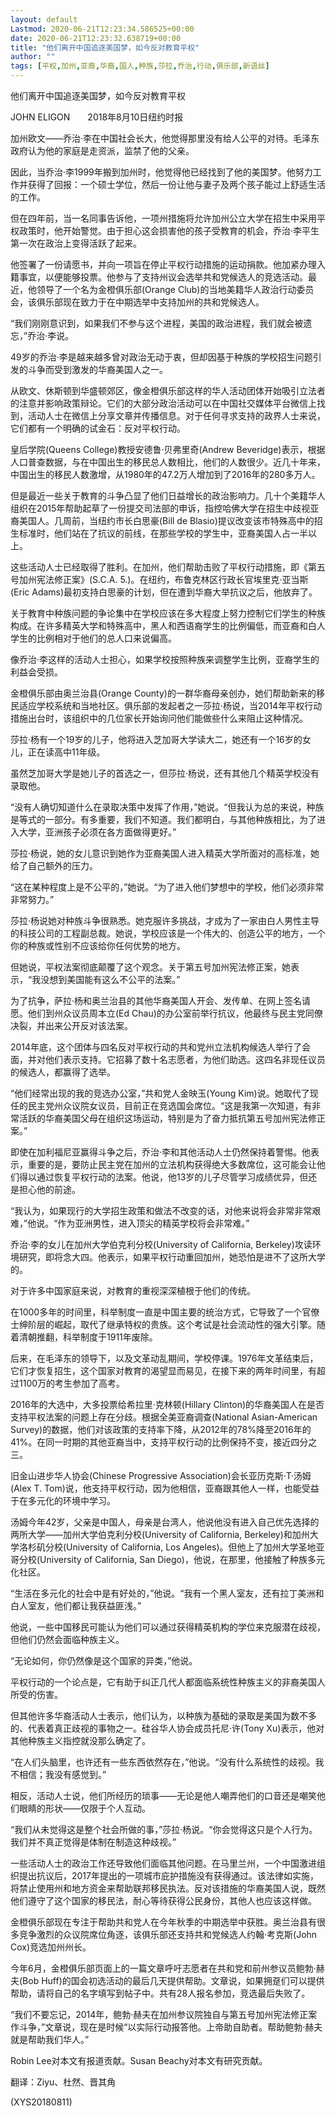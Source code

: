 ```yaml
---
layout: default
Lastmod: 2020-06-21T12:23:34.586525+00:00
date: 2020-06-21T12:23:32.638719+00:00
title: "他们离开中国追逐美国梦，如今反对教育平权"
author: ""
tags: [平权,加州,亚裔,华裔,国人,种族,莎拉,乔治,行动,俱乐部,新语丝]
---
```


他们离开中国追逐美国梦，如今反对教育平权

JOHN ELIGON　　2018年8月10日纽约时报

加州欧文——乔治·李在中国社会长大，他觉得那里没有给人公平的对待。毛泽东政府认为他的家庭是走资派，监禁了他的父亲。

因此，当乔治·李1999年搬到加州时，他觉得他已经找到了他的美国梦。他努力工作并获得了回报：一个硕士学位，然后一份让他与妻子及两个孩子能过上舒适生活的工作。

但在四年前，当一名同事告诉他，一项州措施将允许加州公立大学在招生中采用平权政策时，他开始警觉。由于担心这会损害他的孩子受教育的机会，乔治·李平生第一次在政治上变得活跃了起来。

他签署了一份请愿书，并向一项旨在停止平权行动措施的运动捐款。他加紧办理入籍事宜，以便能够投票。他参与了支持州议会选举共和党候选人的竞选活动。最近，他领导了一个名为金橙俱乐部(Orange Club)的当地美籍华人政治行动委员会，该俱乐部现在致力于在中期选举中支持加州的共和党候选人。

“我们刚刚意识到，如果我们不参与这个进程，美国的政治进程，我们就会被遗忘，”乔治·李说。

49岁的乔治·李是越来越多曾对政治无动于衷，但却因基于种族的学校招生问题引发的斗争而受到激发的华裔美国人之一。

从欧文、休斯顿到华盛顿郊区，像金橙俱乐部这样的华人活动团体开始吸引立法者的注意并影响政策辩论。它们的大部分政治活动可以在中国社交媒体平台微信上找到，活动人士在微信上分享文章并传播信息。对于任何寻求支持的政界人士来说，它们都有一个明确的试金石：反对平权行动。

皇后学院(Queens College)教授安德鲁·贝弗里奇(Andrew Beveridge)表示，根据人口普查数据，与在中国出生的移民总人数相比，他们的人数很少。近几十年来，中国出生的移民人数激增，从1980年的47.2万人增加到了2016年的280多万人。

但是最近一些关于教育的斗争凸显了他们日益增长的政治影响力。几十个美籍华人组织在2015年帮助起草了一份提交司法部的申诉，指控哈佛大学在招生中歧视亚裔美国人。几周前，当纽约市长白思豪(Bill de Blasio)提议改变该市特殊高中的招生标准时，他们站在了抗议的前线，在那些学校的学生中，亚裔美国人占一半以上。

这些活动人士已经取得了胜利。在加州，他们帮助击败了平权行动措施，即《第五号加州宪法修正案》(S.C.A. 5.)。在纽约，布鲁克林区行政长官埃里克·亚当斯(Eric Adams)最初支持白思豪的计划，但在遭到华裔大举抗议之后，他放弃了。

关于教育中种族问题的争论集中在学校应该在多大程度上努力控制它们学生的种族构成。在许多精英大学和特殊高中，黑人和西语裔学生的比例偏低，而亚裔和白人学生的比例相对于他们的总人口来说偏高。

像乔治·李这样的活动人士担心，如果学校按照种族来调整学生比例，亚裔学生的利益会受损。

金橙俱乐部由奥兰治县(Orange County)的一群华裔母亲创办，她们帮助新来的移民适应学校系统和当地社区。俱乐部的发起者之一莎拉·杨说，当2014年平权行动措施出台时，该组织中的几位家长开始询问他们能做些什么来阻止这种情况。

莎拉·杨有一个19岁的儿子，他将进入芝加哥大学读大二，她还有一个16岁的女儿，正在读高中11年级。

虽然芝加哥大学是她儿子的首选之一，但莎拉·杨说，还有其他几个精英学校没有录取他。

“没有人确切知道什么在录取决策中发挥了作用，”她说。“但我认为总的来说，种族是等式的一部分。有多重要，我们不知道。我们都明白，与其他种族相比，为了进入大学，亚洲孩子必须在各方面做得更好。”

莎拉·杨说，她的女儿意识到她作为亚裔美国人进入精英大学所面对的高标准，她给了自己额外的压力。

“这在某种程度上是不公平的，”她说。“为了进入他们梦想中的学校，他们必须非常非常努力。”

莎拉·杨说她对种族斗争很熟悉。她克服许多挑战，才成为了一家由白人男性主导的科技公司的工程副总裁。她说，学校应该是一个伟大的、创造公平的地方，一个你的种族或性别不应该给你任何优势的地方。

但她说，平权法案彻底颠覆了这个观念。关于第五号加州宪法修正案，她表示，“我没想到美国能有这么不公平的法案。”

为了抗争，萨拉·杨和奥兰治县的其他华裔美国人开会、发传单、在网上签名请愿。他们到州众议员周本立(Ed Chau)的办公室前举行抗议，他最终与民主党同僚决裂，并出来公开反对该法案。

2014年底，这个团体与四名反对平权行动的共和党州立法机构候选人举行了会面，并对他们表示支持。它招募了数十名志愿者，为他们助选。这四名非现任议员的候选人，都赢得了选举。

“他们经常出现的我的竞选办公室，”共和党人金映玉(Young Kim)说。她取代了现任的民主党州众议院女议员，目前正在竞选国会席位。“这是我第一次知道，有非常活跃的华裔美国父母在组织这场运动，特别是为了奋力抵抗第五号加州宪法修正案。”

即使在加利福尼亚赢得斗争之后，乔治·李和其他活动人士仍然保持着警惕。他表示，重要的是，要防止民主党在加州的立法机构获得绝大多数席位，这可能会让他们得以通过恢复平权行动的法案。他说，他13岁的儿子尽管学习成绩优异，但还是担心他的前途。

“我认为，如果现行的大学招生政策和做法不改变的话，对他来说将会非常非常艰难，”他说。“作为亚洲男性，进入顶尖的精英学校将会非常难。”

乔治·李的女儿在加州大学伯克利分校(University of California, Berkeley)攻读环境研究，即将念大四。他表示，如果平权行动重回加州，她恐怕是进不了这所大学的。

对于许多中国家庭来说，对教育的重视深深植根于他们的传统。

在1000多年的时间里，科举制度一直是中国主要的统治方式，它导致了一个官僚士绅阶层的崛起，取代了继承特权的贵族。这个考试是社会流动性的强大引擎。随着清朝推翻，科举制度于1911年废除。

后来，在毛泽东的领导下，以及文革动乱期间，学校停课。1976年文革结束后，它们才恢复招生，这个国家对教育的渴望显而易见，在接下来的两年时间里，有超过1100万的考生参加了高考。

2016年的大选中，大多投票给希拉里·克林顿(Hillary Clinton)的华裔美国人在是否支持平权法案的问题上存在分歧。根据全美亚裔调查(National Asian-American Survey)的数据，他们对该政策的支持率下降，从2012年的78%降至2016年的41%。在同一时期的其他亚裔当中，支持平权行动的比例保持不变，接近四分之三。

旧金山进步华人协会(Chinese Progressive Association)会长亚历克斯·T·汤姆(Alex T. Tom)说，他支持平权行动，因为他相信，亚裔跟其他人一样，也能受益于在多元化的环境中学习。

汤姆今年42岁，父亲是中国人，母亲是台湾人，他说他没有进入自己优先选择的两所大学——加州大学伯克利分校(University of California, Berkeley)和加州大学洛杉矶分校(University of California, Los Angeles)。但他上了加州大学圣地亚哥分校(University of California, San Diego)，他说，在那里，他接触了种族多元化社区。

“生活在多元化的社会中是有好处的，”他说。“我有一个黑人室友，还有拉丁美洲和白人室友，他们都让我获益匪浅。”

他说，一些中国移民可能认为他们可以通过获得精英机构的学位来克服潜在歧视，但他们仍然会面临种族主义。

“无论如何，你仍然像是这个国家的异类，”他说。

平权行动的一个论点是，它有助于纠正几代人都面临系统性种族主义的非裔美国人所受的伤害。

但其他许多华裔活动人士表示，他们认为，以种族为基础的录取是美国为数不多的、代表着真正歧视的事物之一。硅谷华人协会成员托尼·许(Tony Xu)表示，他对其他种族主义指控就没那么确定了。

“在人们头脑里，也许还有一些东西依然存在，”他说。“没有什么系统性的歧视。我不相信；我没有感觉到。”

相反，活动人士说，他们所经历的琐事——无论是他人嘲弄他们的口音还是嘲笑他们眼睛的形状——仅限于个人互动。

“我们从未觉得这是整个社会所做的事，”莎拉·杨说。“你会觉得这只是个人行为。我们并不真正觉得是体制在制造这种歧视。”

一些活动人士的政治工作还导致他们面临其他问题。在马里兰州，一个中国激进组织提出抗议后，2017年提出的一项城市庇护措施没有获得通过。该法律如实施，将禁止使用州和地方资金来帮助联邦移民执法。反对该措施的华裔美国人说，既然他们遵守了这个国家的移民法，耐心等待获得公民身份，其他人也应该这样做。

金橙俱乐部现在专注于帮助共和党人在今年秋季的中期选举中获胜。奥兰治县有很多竞争激烈的众议院席位角逐，该俱乐部还支持共和党候选人约翰·考克斯(John Cox)竞选加州州长。

今年6月，金橙俱乐部页面上的一篇文章呼吁志愿者在共和党和前州参议员鲍勃·赫夫(Bob Huff)的国会初选活动的最后几天提供帮助。文章说，如果拥趸们可以提供帮助，请将自己的名字填写到帖子中。共有28人报名参加，竞选最后失败了。

“我们不要忘记，2014年，鲍勃·赫夫在加州参议院独自与第五号加州宪法修正案作斗争，”文章说，现在是时候“以实际行动报答他。上帝助自助者。帮助鲍勃·赫夫就是帮助我们华人。”

Robin Lee对本文有报道贡献。Susan Beachy对本文有研究贡献。

翻译：Ziyu、杜然、晋其角

(XYS20180811)

